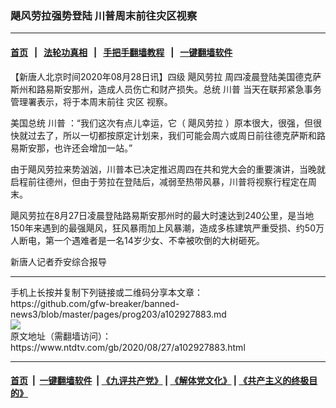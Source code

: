 ### 飓风劳拉强势登陆 川普周末前往灾区视察
------------------------

#### [首页](https://github.com/gfw-breaker/banned-news3/blob/master/README.md) &nbsp;&nbsp;|&nbsp;&nbsp; [法轮功真相](https://github.com/begood0513/basic/blob/master/README.md)  &nbsp;&nbsp;|&nbsp;&nbsp; [手把手翻墙教程](https://github.com/gfw-breaker/guides/wiki)  &nbsp;&nbsp;|&nbsp;&nbsp; [一键翻墙软件](https://github.com/gfw-breaker/nogfw/blob/master/README.md)  



<div><div class="post_content" itemprop="articleBody">
 <p>
  【新唐人北京时间2020年08月28日讯】四级
  <ok href="https://www.ntdtv.com/gb/飓风劳拉.htm">
   飓风劳拉
  </ok>
  周四凌晨登陆美国德克萨斯州和路易斯安那州，造成人员伤亡和财产损失。总统
  <ok href="https://www.ntdtv.com/gb/川普.htm">
   川普
  </ok>
  当天在联邦紧急事务管理署表示，将于本周末前往
  <ok href="https://www.ntdtv.com/gb/灾区.htm">
   灾区
  </ok>
  视察。
 </p>
 <p>
  美国总统
  <ok href="https://www.ntdtv.com/gb/川普.htm">
   川普
  </ok>
  ：“我们这次有点儿幸运，它（
  <ok href="https://www.ntdtv.com/gb/飓风劳拉.htm">
   飓风劳拉
  </ok>
  ）原本很大，很强，但很快就过去了，所以一切都按原定计划来，我们可能会周六或周日前往德克萨斯和路易斯安那，也许还会增加一站。”
 </p>
 <p>
  由于飓风劳拉来势汹汹，川普本已决定推迟周四在共和党大会的重要演讲，当晚就启程前往德州，但由于劳拉在登陆后，减弱至热带风暴，川普将视察行程定在周末。
 </p>
 <p>
  飓风劳拉在8月27日凌晨登陆路易斯安那州时的最大时速达到240公里，是当地150年来遇到的最强飓风，狂风暴雨加上风暴潮，造成多栋建筑严重受损、约50万人断电，第一个遇难者是一名14岁少女、不幸被吹倒的大树砸死。
 </p>
 <p>
  新唐人记者乔安综合报导
 </p>
 <div class="single_ad">
 </div>
</div>
</div>
<hr/>
手机上长按并复制下列链接或二维码分享本文章：<br/>
https://github.com/gfw-breaker/banned-news3/blob/master/pages/prog203/a102927883.md <br/>
<a href='https://github.com/gfw-breaker/banned-news3/blob/master/pages/prog203/a102927883.md'><img src='https://github.com/gfw-breaker/banned-news3/blob/master/pages/prog203/a102927883.md.png'/></a> <br/>
原文地址（需翻墙访问）：https://www.ntdtv.com/gb/2020/08/27/a102927883.html


------------------------
#### [首页](https://github.com/gfw-breaker/banned-news3/blob/master/README.md) &nbsp;|&nbsp; [一键翻墙软件](https://github.com/gfw-breaker/nogfw/blob/master/README.md) &nbsp;| [《九评共产党》](https://github.com/gfw-breaker/9ping.md/blob/master/README.md#九评之一评共产党是什么) | [《解体党文化》](https://github.com/gfw-breaker/jtdwh.md/blob/master/README.md) | [《共产主义的终极目的》](https://github.com/gfw-breaker/gczydzjmd.md/blob/master/README.md)


<img src='http://gfw-breaker.win/banned-news3/pages/prog203/a102927883.md' width='0px' height='0px'/>